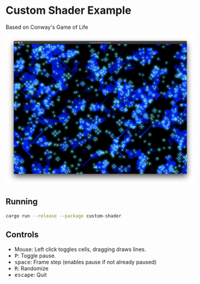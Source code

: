 # Custom Shader Example

Based on Conway's Game of Life

![Custom Shader Example](../../img/custom-shader.png)

## Running

```bash
cargo run --release --package custom-shader
```

## Controls

- Mouse: Left click toggles cells, dragging draws lines.
- <kbd>P</kbd>: Toggle pause.
- <kbd>space</kbd>: Frame step (enables pause if not already paused)
- <kbd>R</kbd>: Randomize
- <kbd>escape</kbd>: Quit
